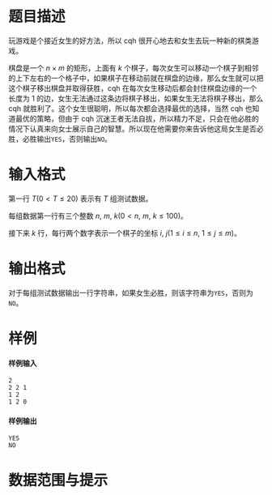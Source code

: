 
# 题目描述

玩游戏是个接近女生的好方法，所以 cqh 很开心地去和女生去玩一种新的棋类游戏。

棋盘是一个 $n\times m$ 的矩形，上面有 $k$ 个棋子，每次女生可以移动一个棋子到相邻的上下左右的一个格子中，如果棋子在移动前就在棋盘的边缘，那么女生就可以把这个棋子移出棋盘并取得获胜，cqh 在每次女生移动后都会封住棋盘边缘的一个长度为 $1$ 的边，女生无法通过这条边将棋子移出，如果女生无法将棋子移出，那么 cqh 就胜利了。这个女生很聪明，所以每次都会选择最优的选择，当然 cqh 也知道最优的策略，但由于 cqh 沉迷王者无法自拔，所以精力不足，只会在他必胜的情况下认真来向女士展示自己的智慧。所以现在他需要你来告诉他这局女生是否必胜，必胜输出`YES`，否则输出`NO`。

# 输入格式

第一行 $T(0<T\leq 20)$ 表示有 $T$ 组测试数据。

每组数据第一行有三个整数 $n,\ m,\ k(0< n,\ m,\ k\leq 100)$。

接下来 $k$ 行，每行两个数字表示一个棋子的坐标 $i,\ j(1\leq i\leq n,\ 1\leq j\leq m)$。

# 输出格式

对于每组测试数据输出一行字符串，如果女生必胜，则该字符串为`YES`，否则为`NO`。


# 样例

#### 样例输入

```plain
2
2 2 1
1 2
1 2 0
```

#### 样例输出

```plain
YES
NO
```


# 数据范围与提示



